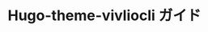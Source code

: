 ---
type: "vivlio_config"
url: "example.js" # <name>.js
_build: { list: false }

title   : "Hugo-theme-vivliocli ガイド" # Documents Title
output : "Hugo-theme-vivliocli ガイド.pdf" # Output file
pagesize: "A4" # PDF Page size
---